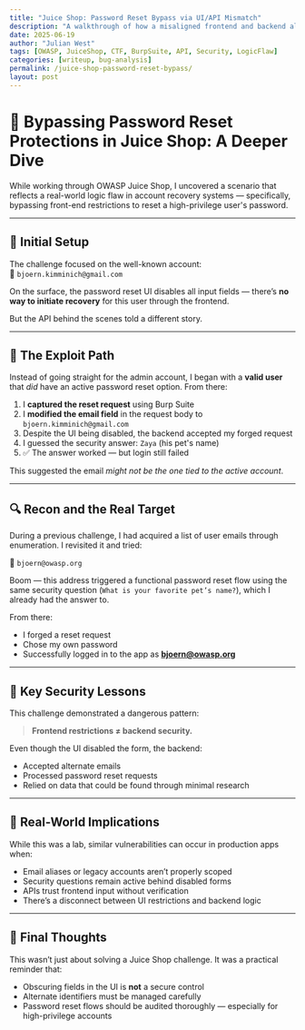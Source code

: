 ```yaml
---
title: "Juice Shop: Password Reset Bypass via UI/API Mismatch"
description: "A walkthrough of how a misaligned frontend and backend allowed me to reset a high-privilege user's password in OWASP Juice Shop."
date: 2025-06-19
author: "Julian West"
tags: [OWASP, JuiceShop, CTF, BurpSuite, API, Security, LogicFlaw]
categories: [writeup, bug-analysis]
permalink: /juice-shop-password-reset-bypass/
layout: post
---
```


# 🧠 Bypassing Password Reset Protections in Juice Shop: A Deeper Dive

While working through OWASP Juice Shop, I uncovered a scenario that reflects a real-world logic flaw in account recovery systems — specifically, bypassing front-end restrictions to reset a high-privilege user's password.

---

## 🧪 Initial Setup

The challenge focused on the well-known account:  
📧 `bjoern.kimminich@gmail.com`

On the surface, the password reset UI disables all input fields — there’s **no way to initiate recovery** for this user through the frontend.

But the API behind the scenes told a different story.

---

## 🎯 The Exploit Path

Instead of going straight for the admin account, I began with a **valid user** that *did* have an active password reset option. From there:

1. I **captured the reset request** using Burp Suite  
2. I **modified the email field** in the request body to `bjoern.kimminich@gmail.com`  
3. Despite the UI being disabled, the backend accepted my forged request  
4. I guessed the security answer: `Zaya` (his pet's name)  
5. ✅ The answer worked — but login still failed  

This suggested the email *might not be the one tied to the active account*.

---

## 🔍 Recon and the Real Target

During a previous challenge, I had acquired a list of user emails through enumeration. I revisited it and tried:

📧 `bjoern@owasp.org`

Boom — this address triggered a functional password reset flow using the same security question (`What is your favorite pet’s name?`), which I already had the answer to.

From there:
- I forged a reset request
- Chose my own password
- Successfully logged in to the app as **bjoern@owasp.org**

---

## 🔐 Key Security Lessons

This challenge demonstrated a dangerous pattern:

> **Frontend restrictions ≠ backend security.**

Even though the UI disabled the form, the backend:
- Accepted alternate emails
- Processed password reset requests
- Relied on data that could be found through minimal research

---

## 🔎 Real-World Implications

While this was a lab, similar vulnerabilities can occur in production apps when:

- Email aliases or legacy accounts aren’t properly scoped
- Security questions remain active behind disabled forms
- APIs trust frontend input without verification
- There’s a disconnect between UI restrictions and backend logic

---

## 🧠 Final Thoughts

This wasn’t just about solving a Juice Shop challenge. It was a practical reminder that:
- Obscuring fields in the UI is **not** a secure control
- Alternate identifiers must be managed carefully
- Password reset flows should be audited thoroughly — especially for high-privilege accounts
